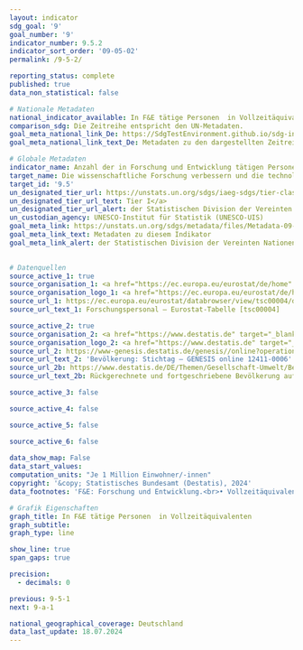 ```yaml
---
layout: indicator    
sdg_goal: '9'    
goal_number: '9'    
indicator_number: 9.5.2    
indicator_sort_order: '09-05-02'    
permalink: /9-5-2/    

reporting_status: complete    
published: true    
data_non_statistical: false    

# Nationale Metadaten    
national_indicator_available: In F&E tätige Personen  in Vollzeitäquivalenten    
comparison_sdg: Die Zeitreihe entspricht den UN-Metadaten.    
goal_meta_national_link_De: https://SdgTestEnvironment.github.io/sdg-indicators/public/MetaDe/9.5.2.pdf
goal_meta_national_link_text_De: Metadaten zu den dargestellten Zeitreihen    

# Globale Metadaten    
indicator_name: Anzahl der in Forschung und Entwicklung tätigen Personen (in Vollzeitäquivalenten) je Million Einwohner/-innen    
target_name: Die wissenschaftliche Forschung verbessern und die technologischen Kapazitäten der Industriesektoren in allen Ländern und insbesondere in den Entwicklungsländern ausbauen und zu diesem Zweck bis 2030 unter anderem Innovationen fördern und die Anzahl der im Bereich Forschung und Entwicklung tätigen Personen je 1 Million Menschen sowie die öffentlichen und privaten Ausgaben für Forschung und Entwicklung beträchtlich erhöhen    
target_id: '9.5'    
un_designated_tier_url: https://unstats.un.org/sdgs/iaeg-sdgs/tier-classification/'    
un_designated_tier_url_text: Tier I</a>    
un_designated_tier_url_alert: der Statistischen Division der Vereinten Nationen    
un_custodian_agency: UNESCO-Institut für Statistik (UNESCO-UIS)    
goal_meta_link: https://unstats.un.org/sdgs/metadata/files/Metadata-09-05-02.pdf    
goal_meta_link_text: Metadaten zu diesem Indikator    
goal_meta_link_alert: der Statistischen Division der Vereinten Nationen    
    

# Datenquellen
source_active_1: true
source_organisation_1: <a href="https://ec.europa.eu/eurostat/de/home" target="_blank"> Statistisches Amt der Europäischen Union (Eurostat) </a>
source_organisation_logo_1: <a href="https://ec.europa.eu/eurostat/de/home" target="_blank"><img src="https://sdg-indikatoren.de/public/OrgImgDe/eurostat.png" alt="Logo eurostat" style="height:60px; width:148px"/></a>
source_url_1: https://ec.europa.eu/eurostat/databrowser/view/tsc00004/default/table?lang=de
source_url_text_1: Forschungspersonal – Eurostat-Tabelle [tsc00004]

source_active_2: true
source_organisation_2: <a href="https://www.destatis.de" target="_blank"> Statistisches Bundesamt (Destatis) </a>
source_organisation_logo_2: <a href="https://www.destatis.de" target="_blank"><img src="https://sdg-indikatoren.de/public/OrgImgDe/destatis.png" alt="Logo destatis" style="height:60px; width:148px"/></a>
source_url_2: https://www-genesis.destatis.de/genesis//online?operation=table&code=12411-0006&bypass=true&language=de
source_url_text_2: 'Bevölkerung: Stichtag – GENESIS online 12411-0006'
source_url_2b: https://www.destatis.de/DE/Themen/Gesellschaft-Umwelt/Bevoelkerung/Bevoelkerungsstand/_inhalt.html#sprg233540
source_url_text_2b: Rückgerechnete und fortgeschriebene Bevölkerung auf Grundlage des Zensus 2011 – 1991 bis 2011

source_active_3: false

source_active_4: false

source_active_5: false

source_active_6: false
    
data_show_map: False    
data_start_values:     
computation_units: "Je 1 Million Einwohner/-innen"    
copyright: '&copy; Statistisches Bundesamt (Destatis), 2024'    
data_footnotes: 'F&E: Forschung und Entwicklung.<br>• Vollzeitäquivalente: Beschäftigte umgerechnet auf die volle tarifliche Arbeitszeit.<br>• 2022 voräufige Daten.<br>• Für 2010 wurde die Bevölkerung anhand des Zensus 2011 sowie der Wanderungs-, Geburten- und Sterbestatistiken zurückgerechnet.'    

# Grafik Eigenschaften    
graph_title: In F&E tätige Personen  in Vollzeitäquivalenten
graph_subtitle:     
graph_type: line    

show_line: true
span_gaps: true

precision:
  - decimals: 0    

previous: 9-5-1    
next: 9-a-1    

national_geographical_coverage: Deutschland    
data_last_update: 18.07.2024    
---
```


<span></span>